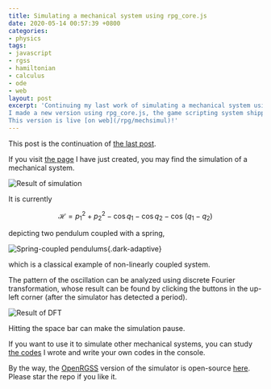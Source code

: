 ```yaml
---
title: Simulating a mechanical system using rpg_core.js
date: 2020-05-14 00:57:39 +0800
categories:
- physics
tags:
- javascript
- rgss
- hamiltonian
- calculus
- ode
- web
layout: post
excerpt: 'Continuing my last work of simulating a mechanical system using RGSS3,
I made a new version using rpg_core.js, the game scripting system shipped with RPG Maker MV.
This version is live [on web](/rpg/mechsimul)!'
---
```


This post is the continuation of
[the last post](/physics/2020/04/28/simulation-rgss.html).

If you visit [the page](/rpg/mechsimul/) I have just created,
you may find the simulation of a mechanical system.

![Result of simulation]({{page.figure}}rpgmv_simul.png)

It is currently

$$
    \mathcal H=p_1^2+p_2^2-\cos q_1-\cos q_2-
    \cos\!\left(q_1-q_2\right)
$$

depicting two pendulum coupled with a spring,

![Spring-coupled pendulums]({{page.figure}}spring_coupled_pendulum.png){.dark-adaptive}

which is a classical example of non-linearly coupled system.

The pattern of the oscillation can be analyzed using
discrete Fourier transformation, whose result can be found by
clicking the buttons in the up-left corner
(after the simulator has detected a period).

![Result of DFT]({{page.figure}}rpgmv_simul_fft.png)

Hitting the space bar can make the simulation pause.

If you want to use it to simulate other mechanical systems,
you can study [the codes](/rpg/mechsimul/js/mechsimul.js) I wrote
and write your own codes in the console.

By the way, the
[OpenRGSS](https://github.com/UlyssesZh/OpenRGSS/)
version of the simulator is open-source
[here](https://github.com/UlyssesZh/mechsimul/).
Please star the repo if you like it.
